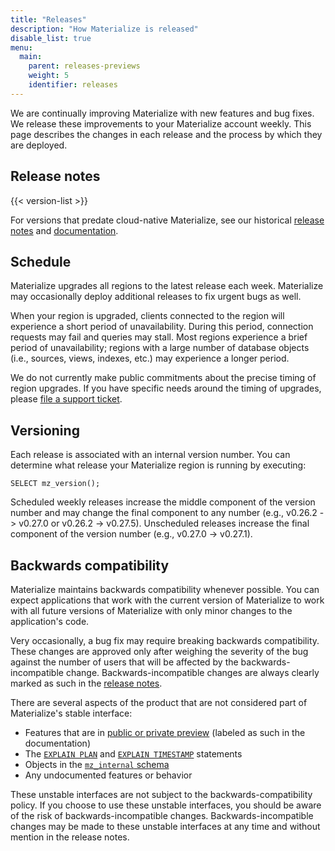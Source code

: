```yaml
---
title: "Releases"
description: "How Materialize is released"
disable_list: true
menu:
  main:
    parent: releases-previews
    weight: 5
    identifier: releases
---
```


We are continually improving Materialize with new features and bug fixes. We
release these improvements to your Materialize account weekly. This page
describes the changes in each release and the process by which they are
deployed.

## Release notes

{{< version-list >}}

For versions that predate cloud-native Materialize, see our
historical [release notes](https://materialize.com/docs/lts/release-notes/)
and [documentation](https://materialize.com/docs/lts/).

## Schedule

Materialize upgrades all regions to the latest release each week. Materialize
may occasionally deploy additional releases to fix urgent bugs as well.

When your region is upgraded, clients connected to the region will experience a
short period of unavailability. During this period, connection requests may fail
and queries may stall. Most regions experience a brief period of unavailability;
regions with a large number of database objects (i.e., sources, views, indexes,
etc.) may experience a longer period.

We do not currently make public commitments about the precise timing of region
upgrades. If you have specific needs around the timing of upgrades, please [file
a support ticket](/support).

## Versioning

Each release is associated with an internal version number. You can determine
what release your Materialize region is running by executing:

```
SELECT mz_version();
```

Scheduled weekly releases increase the middle component of the version number
and may change the final component to any number (e.g., v0.26.2 -> v0.27.0 or v0.26.2 -> v0.27.5).
Unscheduled releases increase the final component of the version number (e.g., v0.27.0 -> v0.27.1).

## Backwards compatibility

Materialize maintains backwards compatibility whenever possible. You can expect
applications that work with the current version of Materialize to work with all
future versions of Materialize with only minor changes to the application's
code.

Very occasionally, a bug fix may require breaking backwards compatibility. These
changes are approved only after weighing the severity of the bug against the
number of users that will be affected by the backwards-incompatible change.
Backwards-incompatible changes are always clearly marked as such in the [release
notes](#release-notes).

There are several aspects of the product that are not considered part of
Materialize's stable interface:

  * Features that are in <a href="https://materialize.com/preview-terms/">public or private preview</a> (labeled as such in the documentation)
  * The [`EXPLAIN PLAN`](/sql/explain-plan) and [`EXPLAIN TIMESTAMP`](/sql/explain-timestamp) statements
  * Objects in the [`mz_internal` schema](/sql/system-catalog/mz_internal)
  * Any undocumented features or behavior

These unstable interfaces are not subject to the backwards-compatibility policy.
If you choose to use these unstable interfaces, you should be aware of the risk
of backwards-incompatible changes. Backwards-incompatible changes may be made to
these unstable interfaces at any time and without mention in the release notes.

[America/New_York]: https://time.is/New_York
[Europe/Dublin]: https://time.is/Dublin
